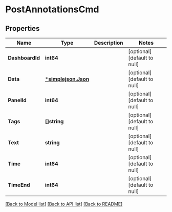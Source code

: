 # PostAnnotationsCmd

## Properties
Name | Type | Description | Notes
------------ | ------------- | ------------- | -------------
**DashboardId** | **int64** |  | [optional] [default to null]
**Data** | [***simplejson.Json**](simplejson.Json.md) |  | [optional] [default to null]
**PanelId** | **int64** |  | [optional] [default to null]
**Tags** | **[]string** |  | [optional] [default to null]
**Text** | **string** |  | [optional] [default to null]
**Time** | **int64** |  | [optional] [default to null]
**TimeEnd** | **int64** |  | [optional] [default to null]

[[Back to Model list]](../README.md#documentation-for-models) [[Back to API list]](../README.md#documentation-for-api-endpoints) [[Back to README]](../README.md)


